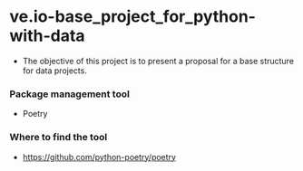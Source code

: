 # ve.io-base_project_for_python-with-data

- The objective of this project is to present a proposal for a base structure
   for data projects.


### Package management tool
- Poetry

### Where to find the tool
- https://github.com/python-poetry/poetry
